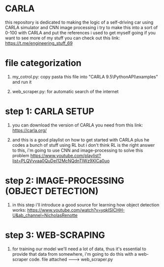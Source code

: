 # CARLA
 this repository is dedicated to making the logic of a self-driving car using CARLA simulator and CNN image processing
 i try to make this into a sort of 0-100 with CARLA and put the references i used to get myself going
 if you want to see more of my stuff you can check out this link:
 https://t.me/engineering_stuff_69

# file categorization

 1. my_cotrol.py: copy pasta this file into "CARLA 9.5\PythonAPI\examples" and run it

 2. web_scraper.py: for automatic search of the internet

# step 1: CARLA SETUP

 1. you can download the version of CARLA you need from this link: https://carla.org/

 2. and this is a good playlist on how to get started with CARLA plus he codes a bunch of stuff using RL but i don't think RL is the right answer to this, i'm going to use CNN and image-processing to solve this problem
 https://www.youtube.com/playlist?list=PLQVvvaa0QuDeI12McNQdnTlWz9XlCa0uo

# step 2: IMAGE-PROCESSING (OBJECT DETECTION)

 1. in this step i'll introduce a good source for learning how object detection works: https://www.youtube.com/watch?v=yqkISICHH-U&ab_channel=NicholasRenotte

# step 3: WEB-SCRAPING	 
 
 1. for training our model we'll need a lot of data, thus it's essential to provide that data from somewhere, i'm going to do this with a web-scraper code. file attached ---> web_scraper.py